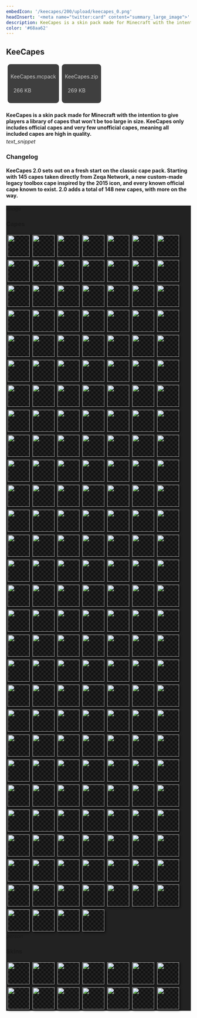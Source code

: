 ```yaml
---
embedIcon: '/keecapes/200/upload/keecapes_0.png'
headInsert: '<meta name="twitter:card" content="summary_large_image">'
description: KeeCapes is a skin pack made for Minecraft with the intention to give players a library of capes that won't be too large in size. KeeCapes only includes official capes and very few unofficial capes, meaning all included capes are high in quality.
color: '#68aa62'
---
```

## KeeCapes
<div class="home-content-container"><a class="home-content-container" style="border-radius:8px;background: #222d;padding:8px;color:#ccc;display:inline-block;margin:4px;line-height: 24px;text-decoration: none;" href="./upload/KeeCapes.mcpack"><p class="dreamsdb infotitle">KeeCapes.mcpack</p><p class="dreamsdb infostats" style="margin-left:8px">266 KB</p></a><a class="home-content-container" style="border-radius:8px;background: #222d;padding:8px;color:#ccc;display:inline-block;margin:4px;line-height: 24px;text-decoration: none;" href="./upload/KeeCapes.zip"><p class="dreamsdb infotitle">KeeCapes.zip</p><p class="dreamsdb infostats" style="margin-left:8px">269 KB</p></a></div><div class="changelog-container"><h4 style="margin-bottom: 4px;">KeeCapes is a skin pack made for Minecraft with the intention to give players a library of capes that won’t be too large in size. KeeCapes only includes official capes and very few unofficial capes, meaning all included capes are high in quality.</h4><i class="material-icons">text_snippet</i><h3 id="changelog">Changelog</h3><h4>KeeCapes 2.0 sets out on a fresh start on the classic cape pack. Starting with 145 capes taken directly from Zeqa Network, a new custom-made legacy toolbox cape inspired by the 2015 icon, and every known official cape known to exist. 2.0 adds a total of 148 new capes, with more on the way.</h4><style>.home-content-container img.keecapes-cape {max-height:192px;display:inline-block;width:60px;image-rendering:pixelated;max-width:100%;margin:4px;background-size:12px!important;background-position:center;background:url('data:image/png;base64,iVBORw0KGgoAAAANSUhEUgAAAAIAAAACCAIAAAD91JpzAAAAAXNSR0IArs4c6QAAAARnQU1BAACxjwv8YQUAAAAJcEhZcwAADsMAAA7DAcdvqGQAAAARSURBVBhXYxQEAyYgfv/+PQAK8gNqwmON5wAAAABJRU5ErkJggg==');box-shadow:#000 2px 2px 6px 0}</style><div class="changelog-container closeable" style="background:#222"><div><i class="material-icons">image</i><h3 id="education-edition-panoramas">Capes</h3><i class="material-icons"></i></div><div class="home-content-container" style="display: inherit;"><img src="./upload/keecapes_2.png" class="keecapes-cape"><img src="./upload/keecapes_3.png" class="keecapes-cape"><img src="./upload/keecapes_4.png" class="keecapes-cape"><img src="./upload/keecapes_5.png" class="keecapes-cape"><img src="./upload/keecapes_6.png" class="keecapes-cape"><img src="./upload/keecapes_7.png" class="keecapes-cape"><img src="./upload/keecapes_8.png" class="keecapes-cape"><img src="./upload/keecapes_9.png" class="keecapes-cape"><img src="./upload/keecapes_10.png" class="keecapes-cape"><img src="./upload/keecapes_11.png" class="keecapes-cape"><img src="./upload/keecapes_12.png" class="keecapes-cape"><img src="./upload/keecapes_13.png" class="keecapes-cape"><img src="./upload/keecapes_14.png" class="keecapes-cape"><img src="./upload/keecapes_15.png" class="keecapes-cape"><img src="./upload/keecapes_16.png" class="keecapes-cape"><img src="./upload/keecapes_17.png" class="keecapes-cape"><img src="./upload/keecapes_18.png" class="keecapes-cape"><img src="./upload/keecapes_19.png" class="keecapes-cape"><img src="./upload/keecapes_20.png" class="keecapes-cape"><img src="./upload/keecapes_21.png" class="keecapes-cape"><img src="./upload/keecapes_22.png" class="keecapes-cape"><img src="./upload/keecapes_23.png" class="keecapes-cape"><img src="./upload/keecapes_24.png" class="keecapes-cape"><img src="./upload/keecapes_25.png" class="keecapes-cape"><img src="./upload/keecapes_26.png" class="keecapes-cape"><img src="./upload/keecapes_27.png" class="keecapes-cape"><img src="./upload/keecapes_28.png" class="keecapes-cape"><img src="./upload/keecapes_29.png" class="keecapes-cape"><img src="./upload/keecapes_30.png" class="keecapes-cape"><img src="./upload/keecapes_31.png" class="keecapes-cape"><img src="./upload/keecapes_32.png" class="keecapes-cape"><img src="./upload/keecapes_33.png" class="keecapes-cape"><img src="./upload/keecapes_34.png" class="keecapes-cape"><img src="./upload/keecapes_35.png" class="keecapes-cape"><img src="./upload/keecapes_36.png" class="keecapes-cape"><img src="./upload/keecapes_37.png" class="keecapes-cape"><img src="./upload/keecapes_38.png" class="keecapes-cape"><img src="./upload/keecapes_39.png" class="keecapes-cape"><img src="./upload/keecapes_40.png" class="keecapes-cape"><img src="./upload/keecapes_41.png" class="keecapes-cape"><img src="./upload/keecapes_42.png" class="keecapes-cape"><img src="./upload/keecapes_43.png" class="keecapes-cape"><img src="./upload/keecapes_44.png" class="keecapes-cape"><img src="./upload/keecapes_45.png" class="keecapes-cape"><img src="./upload/keecapes_46.png" class="keecapes-cape"><img src="./upload/keecapes_47.png" class="keecapes-cape"><img src="./upload/keecapes_48.png" class="keecapes-cape"><img src="./upload/keecapes_49.png" class="keecapes-cape"><img src="./upload/keecapes_50.png" class="keecapes-cape"><img src="./upload/keecapes_51.png" class="keecapes-cape"><img src="./upload/keecapes_52.png" class="keecapes-cape"><img src="./upload/keecapes_53.png" class="keecapes-cape"><img src="./upload/keecapes_54.png" class="keecapes-cape"><img src="./upload/keecapes_55.png" class="keecapes-cape"><img src="./upload/keecapes_56.png" class="keecapes-cape"><img src="./upload/keecapes_57.png" class="keecapes-cape"><img src="./upload/keecapes_58.png" class="keecapes-cape"><img src="./upload/keecapes_59.png" class="keecapes-cape"><img src="./upload/keecapes_60.png" class="keecapes-cape"><img src="./upload/keecapes_61.png" class="keecapes-cape"><img src="./upload/keecapes_62.png" class="keecapes-cape"><img src="./upload/keecapes_63.png" class="keecapes-cape"><img src="./upload/keecapes_64.png" class="keecapes-cape"><img src="./upload/keecapes_65.png" class="keecapes-cape"><img src="./upload/keecapes_66.png" class="keecapes-cape"><img src="./upload/keecapes_67.png" class="keecapes-cape"><img src="./upload/keecapes_68.png" class="keecapes-cape"><img src="./upload/keecapes_69.png" class="keecapes-cape"><img src="./upload/keecapes_70.png" class="keecapes-cape"><img src="./upload/keecapes_71.png" class="keecapes-cape"><img src="./upload/keecapes_72.png" class="keecapes-cape"><img src="./upload/keecapes_73.png" class="keecapes-cape"><img src="./upload/keecapes_74.png" class="keecapes-cape"><img src="./upload/keecapes_75.png" class="keecapes-cape"><img src="./upload/keecapes_76.png" class="keecapes-cape"><img src="./upload/keecapes_77.png" class="keecapes-cape"><img src="./upload/keecapes_78.png" class="keecapes-cape"><img src="./upload/keecapes_79.png" class="keecapes-cape"><img src="./upload/keecapes_80.png" class="keecapes-cape"><img src="./upload/keecapes_81.png" class="keecapes-cape"><img src="./upload/keecapes_82.png" class="keecapes-cape"><img src="./upload/keecapes_83.png" class="keecapes-cape"><img src="./upload/keecapes_84.png" class="keecapes-cape"><img src="./upload/keecapes_85.png" class="keecapes-cape"><img src="./upload/keecapes_86.png" class="keecapes-cape"><img src="./upload/keecapes_87.png" class="keecapes-cape"><img src="./upload/keecapes_88.png" class="keecapes-cape"><img src="./upload/keecapes_89.png" class="keecapes-cape"><img src="./upload/keecapes_90.png" class="keecapes-cape"><img src="./upload/keecapes_91.png" class="keecapes-cape"><img src="./upload/keecapes_92.png" class="keecapes-cape"><img src="./upload/keecapes_93.png" class="keecapes-cape"><img src="./upload/keecapes_94.png" class="keecapes-cape"><img src="./upload/keecapes_95.png" class="keecapes-cape"><img src="./upload/keecapes_96.png" class="keecapes-cape"><img src="./upload/keecapes_97.png" class="keecapes-cape"><img src="./upload/keecapes_98.png" class="keecapes-cape"><img src="./upload/keecapes_99.png" class="keecapes-cape"><img src="./upload/keecapes_100.png" class="keecapes-cape"><img src="./upload/keecapes_101.png" class="keecapes-cape"><img src="./upload/keecapes_102.png" class="keecapes-cape"><img src="./upload/keecapes_103.png" class="keecapes-cape"><img src="./upload/keecapes_104.png" class="keecapes-cape"><img src="./upload/keecapes_105.png" class="keecapes-cape"><img src="./upload/keecapes_106.png" class="keecapes-cape"><img src="./upload/keecapes_107.png" class="keecapes-cape"><img src="./upload/keecapes_108.png" class="keecapes-cape"><img src="./upload/keecapes_109.png" class="keecapes-cape"><img src="./upload/keecapes_110.png" class="keecapes-cape"><img src="./upload/keecapes_111.png" class="keecapes-cape"><img src="./upload/keecapes_112.png" class="keecapes-cape"><img src="./upload/keecapes_113.png" class="keecapes-cape"><img src="./upload/keecapes_114.png" class="keecapes-cape"><img src="./upload/keecapes_115.png" class="keecapes-cape"><img src="./upload/keecapes_116.png" class="keecapes-cape"><img src="./upload/keecapes_117.png" class="keecapes-cape"><img src="./upload/keecapes_118.png" class="keecapes-cape"><img src="./upload/keecapes_119.png" class="keecapes-cape"><img src="./upload/keecapes_120.png" class="keecapes-cape"><img src="./upload/keecapes_121.png" class="keecapes-cape"><img src="./upload/keecapes_122.png" class="keecapes-cape"><img src="./upload/keecapes_123.png" class="keecapes-cape"><img src="./upload/keecapes_124.png" class="keecapes-cape"><img src="./upload/keecapes_125.png" class="keecapes-cape"><img src="./upload/keecapes_126.png" class="keecapes-cape"><img src="./upload/keecapes_127.png" class="keecapes-cape"><img src="./upload/keecapes_128.png" class="keecapes-cape"><img src="./upload/keecapes_129.png" class="keecapes-cape"><img src="./upload/keecapes_130.png" class="keecapes-cape"><img src="./upload/keecapes_131.png" class="keecapes-cape"><img src="./upload/keecapes_132.png" class="keecapes-cape"><img src="./upload/keecapes_133.png" class="keecapes-cape"><img src="./upload/keecapes_134.png" class="keecapes-cape"><img src="./upload/keecapes_135.png" class="keecapes-cape"><img src="./upload/keecapes_136.png" class="keecapes-cape"><img src="./upload/keecapes_137.png" class="keecapes-cape"><img src="./upload/keecapes_138.png" class="keecapes-cape"><img src="./upload/keecapes_139.png" class="keecapes-cape"><img src="./upload/keecapes_140.png" class="keecapes-cape"><img src="./upload/keecapes_141.png" class="keecapes-cape"><img src="./upload/keecapes_142.png" class="keecapes-cape"><img src="./upload/keecapes_143.png" class="keecapes-cape"><img src="./upload/keecapes_144.png" class="keecapes-cape"><img src="./upload/keecapes_145.png" class="keecapes-cape"><img src="./upload/keecapes_146.png" class="keecapes-cape"><img src="./upload/keecapes_147.png" class="keecapes-cape"><img src="./upload/keecapes_148.png" class="keecapes-cape"><img src="./upload/keecapes_149.png" class="keecapes-cape"><img src="./upload/keecapes_150.png" class="keecapes-cape"><img src="./upload/keecapes_151.png" class="keecapes-cape"><img src="./upload/keecapes_152.png" class="keecapes-cape"><img src="./upload/keecapes_153.png" class="keecapes-cape"><img src="./upload/keecapes_154.png" class="keecapes-cape"><img src="./upload/keecapes_155.png" class="keecapes-cape"><img src="./upload/keecapes_156.png" class="keecapes-cape"><img src="./upload/keecapes_157.png" class="keecapes-cape"><img src="./upload/keecapes_158.png" class="keecapes-cape"><img src="./upload/keecapes_159.png" class="keecapes-cape"><img src="./upload/keecapes_160.png" class="keecapes-cape"><img src="./upload/keecapes_161.png" class="keecapes-cape"><img src="./upload/keecapes_162.png" class="keecapes-cape"><img src="./upload/keecapes_163.png" class="keecapes-cape"><img src="./upload/keecapes_164.png" class="keecapes-cape"><img src="./upload/keecapes_165.png" class="keecapes-cape"><img src="./upload/keecapes_166.png" class="keecapes-cape"><img src="./upload/keecapes_167.png" class="keecapes-cape"><img src="./upload/keecapes_168.png" class="keecapes-cape"><img src="./upload/keecapes_169.png" class="keecapes-cape"><img src="./upload/keecapes_170.png" class="keecapes-cape"><img src="./upload/keecapes_171.png" class="keecapes-cape"><img src="./upload/keecapes_172.png" class="keecapes-cape"><img src="./upload/keecapes_173.png" class="keecapes-cape"><img src="./upload/keecapes_174.png" class="keecapes-cape"><img src="./upload/keecapes_175.png" class="keecapes-cape"><img src="./upload/keecapes_176.png" class="keecapes-cape"><img src="./upload/keecapes_177.png" class="keecapes-cape"><img src="./upload/keecapes_178.png" class="keecapes-cape"><img src="./upload/keecapes_179.png" class="keecapes-cape"><img src="./upload/keecapes_180.png" class="keecapes-cape"><img src="./upload/keecapes_181.png" class="keecapes-cape"><img src="./upload/keecapes_182.png" class="keecapes-cape"><img src="./upload/keecapes_183.png" class="keecapes-cape"><img src="./upload/keecapes_184.png" class="keecapes-cape"><img src="./upload/keecapes_185.png" class="keecapes-cape"><img src="./upload/keecapes_186.png" class="keecapes-cape"><img src="./upload/keecapes_187.png" class="keecapes-cape"><img src="./upload/keecapes_188.png" class="keecapes-cape"><img src="./upload/keecapes_189.png" class="keecapes-cape"><img src="./upload/keecapes_190.png" class="keecapes-cape"><img src="./upload/keecapes_191.png" class="keecapes-cape"><img src="./upload/keecapes_192.png" class="keecapes-cape"><img src="./upload/keecapes_193.png" class="keecapes-cape"><img src="./upload/keecapes_194.png" class="keecapes-cape"></div></div><div class="changelog-container closeable" style="background:#222"><div><i class="material-icons">person</i><h3 id="education-edition-panoramas">Skins</h3><i class="material-icons"></i></div><div class="home-content-container" style="display: inherit;"><img src="./upload/keecapes_195.png" class="keecapes-cape"><img src="./upload/keecapes_196.png" class="keecapes-cape"><img src="./upload/keecapes_197.png" class="keecapes-cape"><img src="./upload/keecapes_198.png" class="keecapes-cape"><img src="./upload/keecapes_199.png" class="keecapes-cape"><img src="./upload/keecapes_200.png" class="keecapes-cape"><img src="./upload/keecapes_201.png" class="keecapes-cape"><img src="./upload/keecapes_202.png" class="keecapes-cape"><img src="./upload/keecapes_203.png" class="keecapes-cape"><img src="./upload/keecapes_204.png" class="keecapes-cape"><img src="./upload/keecapes_205.png" class="keecapes-cape"><img src="./upload/keecapes_206.png" class="keecapes-cape"><img src="./upload/keecapes_207.png" class="keecapes-cape"><img src="./upload/keecapes_208.png" class="keecapes-cape"></div></div></div>
